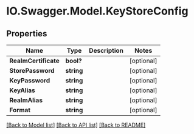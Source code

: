 # IO.Swagger.Model.KeyStoreConfig
## Properties

Name | Type | Description | Notes
------------ | ------------- | ------------- | -------------
**RealmCertificate** | **bool?** |  | [optional] 
**StorePassword** | **string** |  | [optional] 
**KeyPassword** | **string** |  | [optional] 
**KeyAlias** | **string** |  | [optional] 
**RealmAlias** | **string** |  | [optional] 
**Format** | **string** |  | [optional] 

[[Back to Model list]](../README.md#documentation-for-models) [[Back to API list]](../README.md#documentation-for-api-endpoints) [[Back to README]](../README.md)


